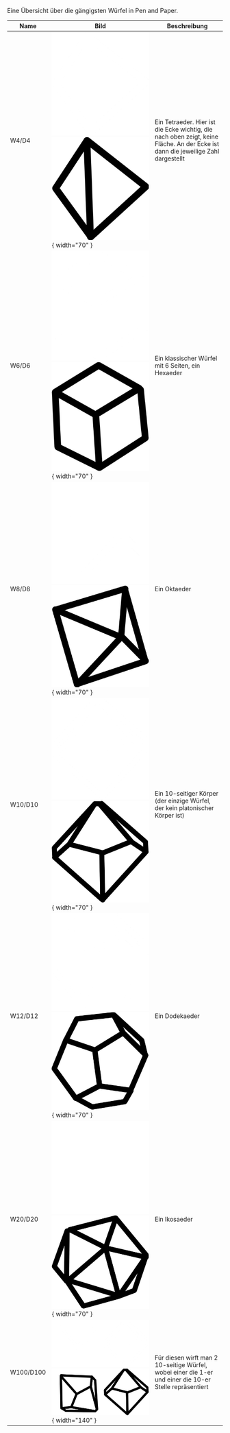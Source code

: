 Eine Übersicht über die gängigsten Würfel in Pen and Paper.

|Name|Bild|Beschreibung|
|---|---|---|
|W4/D4|![D4](../assets/d4_white.png#only-dark)![D4](../assets/d4_black.png#only-light){ width="70" }</figure>|Ein Tetraeder. Hier ist die Ecke wichtig, die nach oben zeigt, keine Fläche. An der Ecke ist dann die jeweilige Zahl dargestellt|
|W6/D6|![D6](../assets/d6_white.png#only-dark)![D6](../assets/d6_black.png#only-light){ width="70" }</figure>|Ein klassischer Würfel mit 6 Seiten, ein Hexaeder|
|W8/D8|![D8](../assets/d8_white.png#only-dark)![D8](../assets/d8_black.png#only-light){ width="70" }</figure>|Ein Oktaeder|
|W10/D10|![D10](../assets/d10_white.png#only-dark)![D10](../assets/d10_black.png#only-light){ width="70" }</figure>|Ein 10-seitiger Körper (der einzige Würfel, der kein platonischer Körper ist)|
|W12/D12|![D12](../assets/d12_white.png#only-dark)![D12](../assets/d12_black.png#only-light){ width="70" }</figure>|Ein Dodekaeder|
|W20/D20|![D20](../assets/d20_white.png#only-dark)![D20](../assets/d20_black.png#only-light){ width="70" }</figure>|Ein Ikosaeder|
|W100/D100|![D100](../assets/d100_white.png#only-dark)![D100](../assets/d100_black.png#only-light){ width="140" }</figure>|Für diesen wirft man 2 10-seitige Würfel, wobei einer die 1-er und einer die 10-er Stelle repräsentiert|
